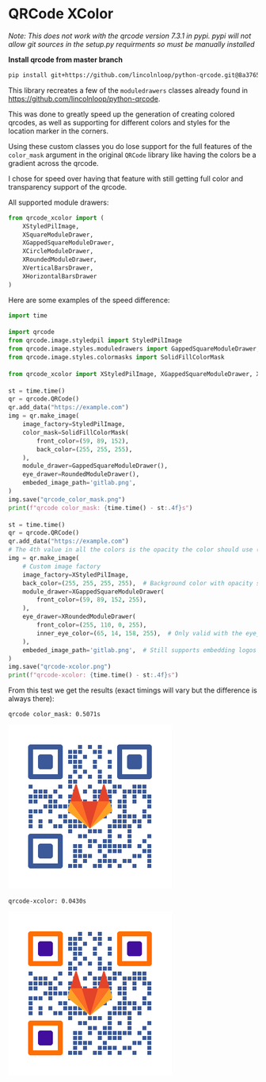 # QRCode XColor

_Note: This does not work with the qrcode version 7.3.1 in pypi. pypi will not allow git sources in the setup.py requirments so must be manually installed_

**Install qrcode from master branch**
```bash
pip install git+https://github.com/lincolnloop/python-qrcode.git@8a37658d68dae463479ee88e96ee3f1f53a16f54
```

This library recreates a few of the `moduledrawers` classes already found in https://github.com/lincolnloop/python-qrcode.  

This was done to greatly speed up the generation of creating colored qrcodes, as well as supporting for different colors and styles for the location marker in the corners.  

Using these custom classes you do lose support for the full features of the `color_mask` argument in the original `QRCode` library like having the colors be a gradient across the qrcode.  

I chose for speed over having that feature with still getting full color and transparency support of the qrcode.  


All supported module drawers:

```python
from qrcode_xcolor import (
    XStyledPilImage,
    XSquareModuleDrawer,
    XGappedSquareModuleDrawer,
    XCircleModuleDrawer,
    XRoundedModuleDrawer,
    XVerticalBarsDrawer,
    XHorizontalBarsDrawer
)
```
Here are some examples of the speed difference:

```python
import time

import qrcode
from qrcode.image.styledpil import StyledPilImage
from qrcode.image.styles.moduledrawers import GappedSquareModuleDrawer, RoundedModuleDrawer
from qrcode.image.styles.colormasks import SolidFillColorMask

from qrcode_xcolor import XStyledPilImage, XGappedSquareModuleDrawer, XRoundedModuleDrawer

st = time.time()
qr = qrcode.QRCode()
qr.add_data("https://example.com")
img = qr.make_image(
    image_factory=StyledPilImage,
    color_mask=SolidFillColorMask(
        front_color=(59, 89, 152),
        back_color=(255, 255, 255),
    ),
    module_drawer=GappedSquareModuleDrawer(),
    eye_drawer=RoundedModuleDrawer(),
    embeded_image_path='gitlab.png',
)
img.save("qrcode_color_mask.png")
print(f"qrcode color_mask: {time.time() - st:.4f}s")

st = time.time()
qr = qrcode.QRCode()
qr.add_data("https://example.com")
# The 4th value in all the colors is the opacity the color should use (0=clear <--> 255=solid)
img = qr.make_image(
    # Custom image factory
    image_factory=XStyledPilImage,
    back_color=(255, 255, 255, 255),  # Background color with opacity support
    module_drawer=XGappedSquareModuleDrawer(
        front_color=(59, 89, 152, 255),
    ),
    eye_drawer=XRoundedModuleDrawer(
        front_color=(255, 110, 0, 255),
        inner_eye_color=(65, 14, 158, 255),  # Only valid with the eye_drawer
    ),
    embeded_image_path='gitlab.png',  # Still supports embedding logos in the middle
)
img.save("qrcode-xcolor.png")
print(f"qrcode-xcolor: {time.time() - st:.4f}s")
```

From this test we get the results (exact timings will vary but the difference is always there):
```
qrcode color_mask: 0.5071s
```
![qrcode color_mask](docs/qrcode_color_mask.png "qrcode color_mask")
```
qrcode-xcolor: 0.0430s
```
![qrcode-xcolor](docs/qrcode-xcolor.png "qrcode-xcolor")
